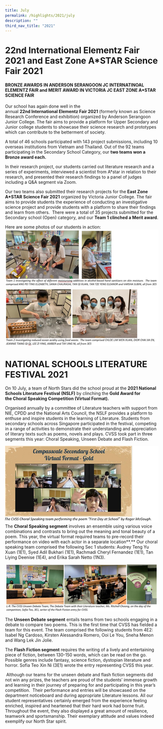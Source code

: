 ```yaml
---
title: July
permalink: /highlights/2021/july
description: ""
third_nav_title: "2021"
---
```

# 22nd International Elementz Fair 2021 and East Zone A*STAR Science Fair 2021
  
#### BRONZE AWARDS IN ANDERSON SERANGOON JC INTERNATINOAL ELEMENTZ FAIR and MERIT AWARD IN VICTORIA JC EAST ZONE A\*STAR SCIENCE FAIR

Our school has again done well in the annual **22nd International Elementz Fair 2021** (formerly known as Science Research Conference and exhibition) organized by Anderson Serangoon Junior College. The fair aims to provide a platform for Upper Secondary and Junior college students to showcase their science research and prototypes which can contribute to the betterment of society.

A total of 46 schools participated with 143 project submissions, including 10 overseas institutions from Vietnam and Thailand. Out of the 92 teams participating in the Secondary School Category, our **two teams won a Bronze award each.**

In their research project, our students carried out literature research and a series of experiments, interviewed a scientist from A\*star in relation to their research, and presented their research findings to a panel of judges including a Q&A segment via Zoom.

Our two teams also submitted their research projects for the **East Zone A*STAR Science Fair 2021** organized by Victoria Junior College. The fair aims to provide students the experience of conducting an investigative science project and provide students with a platform to share their findings and learn from others.  There were a total of 35 projects submitted for the Secondary school (Open) category, and our **Team 1 clinched a Merit award**.

Here are some photos of our students in action:
![](/images/Team%201%20investigating%20the%20effect%20different.jpg)
![](/images/Team%202%20investigating%20reduced%20ocean%20acidity%20using%20waste.jpg)

# NATIONAL SCHOOLS LITERATURE FESTIVAL 2021
  
On 10 July, a team of North Stars did the school proud at the **2021 National Schools Literature Festival (NSLF)** by clinching the **Gold Award for the Choral Speaking Competition (Virtual Format).** 

Organised annually by a committee of Literature teachers with support from NIE, CPDD and the National Arts Council, the NSLF provides a platform to enthuse and inspire students in the learning of Literature. Students from secondary schools across Singapore participated in the festival, competing in a range of activities to demonstrate their understanding and appreciation of literary texts such as poems, novels and plays. CVSS took part in three segments this year: Choral Speaking, Unseen Debate and Flash Fiction.

![](/images/NATIONAL%20SCHOOLS%20LITERATURE%20FESTIVAL%202021.jpg)
The **Choral Speaking segment** involves an ensemble using various voice combinations and contrasts to bring out the meaning and tonal beauty of a poem. This year, the virtual format required teams to pre-record their performance on video with each actor in a separate location**.** Our choral speaking team comprised the following Sec 1 students: Audrey Teng Yu Xuan (1E1), Syed Adil Bukhari (1E1), Rachmadi Cheryl Fernandez (1E1), Tan Liying Deenise (1E4), and Erika Sarah Netto (1N3).

![](/images/NATIONAL%20SCHOOLS%20LITERATURE%20FESTIVAL%202021%202.jpg)

The **Unseen Debate** **segment** entails teams from two schools engaging in a debate to compare two poems. This is the first time that CVSS has fielded a team for this event. The team comprised the following students from 4E2: Isabel Ng Cardoso, Kirsten Alessandra Romero, Ooi Le You, Sneha Menon and Wang Lek Jin Jolie.

The **Flash Fiction segment** requires the writing of a lively and entertaining piece of fiction, between 130-150 words, which can be read on the go.  Possible genres include fantasy, science fiction, dystopian literature and horror. Sofia Teo Xin Ni (3E1) wrote the entry representing CVSS this year.

 Although our teams for the unseen debate and flash fiction segments did not win any prizes, the teachers are proud of the students’ immense growth and learning in their journey of preparing for and participating in this year’s competition.  Their performance and entries will be showcased on the department noticeboard and during appropriate Literature lessons. All our student representatives certainly emerged from the experience feeling enriched, inspired and heartened that their hard work had borne fruit. Throughout the event, they also displayed a great amount of resilience, teamwork and sportsmanship. Their exemplary attitude and values indeed exemplify our North Star spirit.